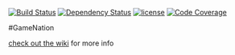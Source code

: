 [![Build Status](https://travis-ci.org/vdhwouter/GameNation.svg?branch=master)](https://travis-ci.org/vdhwouter/GameNation)
[![Dependency Status](https://www.versioneye.com/user/projects/5824d4327a729504f4888399/badge.svg?style=flat)](https://www.versioneye.com/user/projects/5824d4327a729504f4888399)
[![license](https://img.shields.io/github/license/vdhwouter/GameNation.svg)](https://github.com/vdhwouter/gameNation/blob/master/LICENSE.txt)
[![Code Coverage](https://img.shields.io/codecov/c/github/vdhwouter/GameNation/master.svg)](https://codecov.io/github/vdhwouter/GameNation?branch=master)

#GameNation

[check out the wiki](https://github.com/vdhwouter/GameNation/wiki) for more info 
